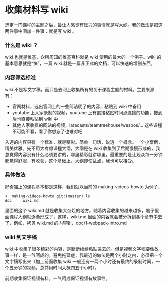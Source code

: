 # 收集材料写 wiki

选定一门课程的主题之后，最让人感觉有压力的事情就是写大纲。我的做法是把这两件事中间加一件事：就是写 wiki 。

### 什么是 wiki ？

wiki 也就是维基，众所周知的维基百科就是 wiki 使用的最大的一个例子。wiki 的基本意思就是“快”，一篇 wiki 就是一篇非正式的文档，可以快速的增删东西。

### 内容筛选标准

wiki 不是写文字稿，而只是去网上收集所有的关于课程主题的材料。主要来源有：

- 官网材料，选出官网上的一些简洁明了的内容，粘贴到 wiki 中备用
- youtube 上人家录制的视频，youtube 上有直接粘贴时间点连接的功能，搜到后也直接粘贴到 wiki 中
- 其他人家收费的网站的视频，laracasts/teamtreehouse/wesbos/... 这些课程不可能不看，看了你想忘了也难对吧

入选的内容只有一个标准，就是精彩。简单一句话，说透一个概念。一个小案例，精美优雅。先不用太考虑课程大纲，大纲是在 wiki 收集到了后期慢慢形成的，我总觉得内容没有什么必须要讲的，哪里精彩就讲哪里，最重要的是让观众每一分钟都觉得舒服，有收获，这个基础上，大纲即使乱点，我也可以接受。


### 具体做法

好奇猫上的课程基本都是这样，我们就以当前的 making-videos-howto 为例子，

```
➜  making-videos-howto git:(master) ls
doc     wiki.md
```

里面的这个 wiki.md 就是收集大杂烩的地方。随着内容收集的越来越多，脑子里面课程大纲就逐渐形成了，这样，wiki.md 里面的内容就会被分拆到各个章节中去了，例如，拷贝 wiki.md 的内容到，doc/1-webpack-intro.md

### wiki 到文字稿

wiki 中收集了很多精彩的内容，是断断续续粘贴进去的。但是视频文字稿要像故事一样，是一气呵成的。避免拖延症，我最近的做法是两个小时之内，必须把一个文字稿写出来（加上前面收集 wiki 一般还有一两个小时还有最终的录制时间，一个五分钟的视频，总共用时间大概四五个小时）。

前期收集保证视频有料，一气呵成保证视频有故事性。
